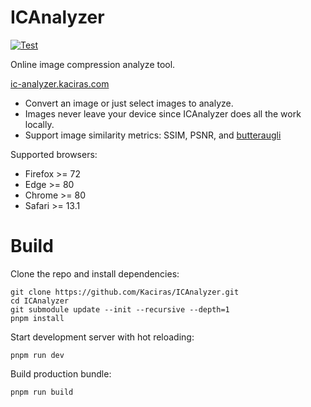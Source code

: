 # ICAnalyzer

[![Test](https://github.com/Kaciras/ICAnalyzer/actions/workflows/test.yml/badge.svg)](https://github.com/Kaciras/ICAnalyzer/actions/workflows/test.yml)

Online image compression analyze tool.

[ic-analyzer.kaciras.com](https://ic-analyzer.kaciras.com/)

- Convert an image or just select images to analyze.
- Images never leave your device since ICAnalyzer does all the work locally.
- Support image similarity metrics: SSIM, PSNR, and [butteraugli](https://github.com/google/butteraugli)

Supported browsers:

- Firefox >= 72
- Edge >= 80
- Chrome >= 80
- Safari >= 13.1

# Build

Clone the repo and install dependencies:

```shell script
git clone https://github.com/Kaciras/ICAnalyzer.git
cd ICAnalyzer
git submodule update --init --recursive --depth=1
pnpm install
```

Start development server with hot reloading:

```shell script
pnpm run dev
```

Build production bundle:

```shell script
pnpm run build
```
